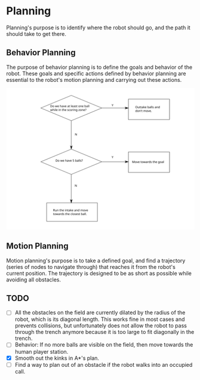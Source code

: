 # Planning #

Planning's purpose is to identify where the robot should go, and the path it should take to get there.


## Behavior Planning ##
The purpose of behavior planning is to define the goals and behavior of the robot. These goals and specific actions
defined by behavior planning are essential to the robot's motion planning and carrying out these actions.

![Image](behavior-planning.svg)

## Motion Planning ##
Motion planning's purpose is to take a defined goal, and find a trajectory (series of nodes to navigate through) that
reaches it from the robot's current position. The trajectory is designed to be as short as possible while avoiding all
obstacles.

## TODO ##
  - [ ] All the obstacles on the field are currently dilated by the radius of the robot, which is its diagonal length.
    This works fine in most cases and prevents collisions, but unfortunately does not allow the robot to pass through
    the trench anymore because it is too large to fit diagonally in the trench.
  - [ ] Behavior: If no more balls are visible on the field, then move towards the human player station.
  - [x] Smooth out the kinks in A*'s plan.
  - [ ] Find a way to plan out of an obstacle if the robot walks into an occupied call.

